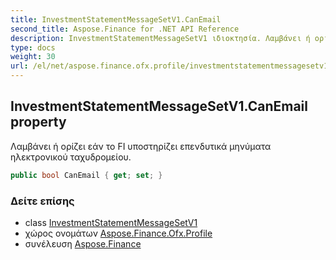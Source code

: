 ```yaml
---
title: InvestmentStatementMessageSetV1.CanEmail
second_title: Aspose.Finance for .NET API Reference
description: InvestmentStatementMessageSetV1 ιδιοκτησία. Λαμβάνει ή ορίζει εάν το FI υποστηρίζει επενδυτικά μηνύματα ηλεκτρονικού ταχυδρομείου.
type: docs
weight: 30
url: /el/net/aspose.finance.ofx.profile/investmentstatementmessagesetv1/canemail/
---
```

## InvestmentStatementMessageSetV1.CanEmail property

Λαμβάνει ή ορίζει εάν το FI υποστηρίζει επενδυτικά μηνύματα ηλεκτρονικού ταχυδρομείου.

```csharp
public bool CanEmail { get; set; }
```

### Δείτε επίσης

* class [InvestmentStatementMessageSetV1](../)
* χώρος ονομάτων [Aspose.Finance.Ofx.Profile](../../investmentstatementmessagesetv1/)
* συνέλευση [Aspose.Finance](../../../)


